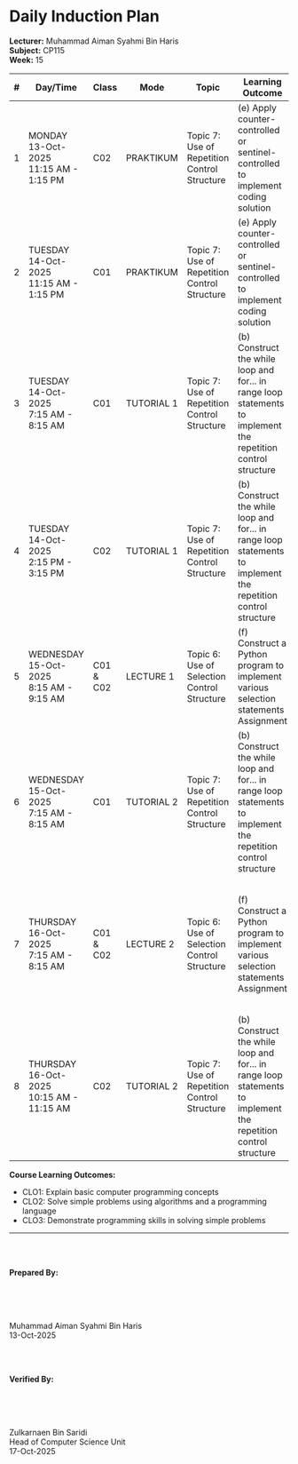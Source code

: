 # Daily Induction Plan

<style>
@media print {
  @page {
    size: A4 landscape !important;
    margin: 0.3in !important;
  }
  body {
    transform: rotate(90deg);
    transform-origin: left top;
    width: 100vh;
    height: 100vw;
    overflow: hidden;
    position: absolute;
    top: 100%;
    left: 0;
  }
  table {
    font-size: 8px;
    width: 100%;
    border-collapse: collapse;
  }
  th, td {
    padding: 2px;
    border: 1px solid #ccc;
    word-wrap: break-word;
  }
}
@page {
  size: A4 landscape !important;
}
</style>

**Lecturer:** Muhammad Aiman Syahmi Bin Haris  
**Subject:** CP115  
**Week:** 15

| # | Day/Time | Class | Mode | Topic | Learning Outcome | CLO | Reflection |
|---|----------|-------|------|-------|------------------|-----|------------|
| 1 | MONDAY<br>13-Oct-2025<br>11:15 AM - 1:15 PM | C02 | PRAKTIKUM | Topic 7: Use of Repetition Control Structure | (e) Apply counter-controlled or sentinel-controlled to implement coding solution | CLO3 | Students demonstrate strong proficiency in applying both counter and sentinel-controlled loops appropriately |
| 2 | TUESDAY<br>14-Oct-2025<br>11:15 AM - 1:15 PM | C01 | PRAKTIKUM | Topic 7: Use of Repetition Control Structure | (e) Apply counter-controlled or sentinel-controlled to implement coding solution | CLO3 | Most students can differentiate between loop types and select the appropriate one for specific problems |
| 3 | TUESDAY<br>14-Oct-2025<br>7:15 AM - 8:15 AM | C01 | TUTORIAL 1 | Topic 7: Use of Repetition Control Structure | (b) Construct the while loop and for... in range loop statements to implement the repetition control structure | CLO2 | Students show improvement in loop construction and can create more complex iteration patterns |
| 4 | TUESDAY<br>14-Oct-2025<br>2:15 PM - 3:15 PM | C02 | TUTORIAL 1 | Topic 7: Use of Repetition Control Structure | (b) Construct the while loop and for... in range loop statements to implement the repetition control structure | CLO2 | Students demonstrate mastery of basic loop structures and can apply them in various programming scenarios |
| 5 | WEDNESDAY<br>15-Oct-2025<br>8:15 AM - 9:15 AM | C01 & C02 | LECTURE 1 | Topic 6: Use of Selection Control Structure | (f) Construct a Python program to implement various selection statements Assignment | CLO1 | Students can explain various selection statement implementations and understand their practical applications |
| 6 | WEDNESDAY<br>15-Oct-2025<br>7:15 AM - 8:15 AM | C01 | TUTORIAL 2 | Topic 7: Use of Repetition Control Structure | (b) Construct the while loop and for... in range loop statements to implement the repetition control structure | CLO1, CLO2 | Students find advanced loop concepts manageable and can combine loops with other control structures |
| 7 | THURSDAY<br>16-Oct-2025<br>7:15 AM - 8:15 AM | C01 & C02 | LECTURE 2 | Topic 6: Use of Selection Control Structure | (f) Construct a Python program to implement various selection statements Assignment | CLO1 | Students successfully construct Python programs with various selection statements and demonstrate good programming logic |
| 8 | THURSDAY<br>16-Oct-2025<br>10:15 AM - 11:15 AM | C02 | TUTORIAL 2 | Topic 7: Use of Repetition Control Structure | (b) Construct the while loop and for... in range loop statements to implement the repetition control structure | CLO1, CLO2 | Students can implement sophisticated loop structures and show confidence in repetition control programming |

**Course Learning Outcomes:**
- CLO1: Explain basic computer programming concepts
- CLO2: Solve simple problems using algorithms and a programming language  
- CLO3: Demonstrate programming skills in solving simple problems

---

<br><br>

**Prepared By:**

<br><br><br>

Muhammad Aiman Syahmi Bin Haris  
13-Oct-2025

<br><br>

**Verified By:**

<br><br><br>

Zulkarnaen Bin Saridi  
Head of Computer Science Unit  
17-Oct-2025